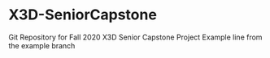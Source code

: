 # X3D-SeniorCapstone
Git Repository for Fall 2020 X3D Senior Capstone Project
Example line from the example branch
